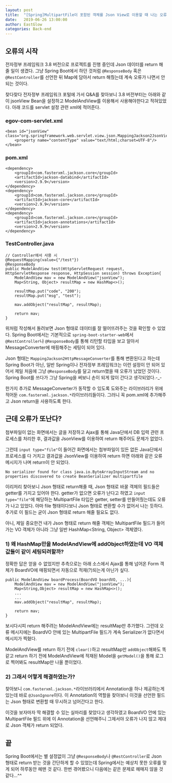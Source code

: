 ```yaml
---
layout: post
title:  "[Spring]MultipartFile이 포함된 객체를 Json View로 이용할 때 나는 오류"
date:   2019-06-26 13:00:00
author: EastGlow
categories: Back-end
---
```


## 오류의 시작

전자정부 프레임워크 3.8 버전으로 프로젝트를 진행 중인데 Json 데이터를 return 해줄 일이 생겼다. 그냥 Spring Boot에서 하던 것처럼 `@ResponseBody` 혹은 `@RestController`를 선언한 뒤 Map에 담아서 return 해줬는데 계속 오류가 나면서 안 되는 것이다.

찾다찾다 전자정부 프레임워크 포털에 가서 Q&A를 찾아보니 3.8 버전부터는 아래와 같이 jsonView Bean을 설정하고 ModelAndView를 이용해서 사용해야한다고 적혀있었다. 아래 코드를 servlet 설정 관련 xml에 적어준다.

### egov-com-servlet.xml
```
<bean id="jsonView" class="org.springframework.web.servlet.view.json.MappingJackson2JsonView">
	<property name="contentType" value="text/html;charset=UTF-8"/>
</bean>
```
### pom.xml
```
<dependency>
	<groupId>com.fasterxml.jackson.core</groupId>
	<artifactId>jackson-databind</artifactId>
	<version>2.9.9</version>
</dependency>
<dependency>
	<groupId>com.fasterxml.jackson.core</groupId>
	<artifactId>jackson-core</artifactId>
	<version>2.9.9</version>
</dependency>
<dependency>
	<groupId>com.fasterxml.jackson.core</groupId>
	<artifactId>jackson-annotations</artifactId>
	<version>2.9.9</version>
</dependency>
```

### TestController.java
```
// Controller에서 사용 시
@RequestMapping(value={"/test"})
@ResponseBody
public ModelAndView test(HttpServletRequest request, HttpServletResponse response, HttpSession session) throws Exception{
	ModelAndView mav = new ModelAndView("jsonView");
	Map<String, Object> resultMap = new HashMap<>();
	
	resultMap.put("code", "200");
	resultMap.put("msg", "test");
	
	mav.addObject("resultMap", resultMap);
	
    return mav;
}
```

위처럼 작성해서 돌려보면 Json 형태로 데이터를 잘 떨어뜨려주는 것을 확인할 수 있었다. Spring Boot에서는 기본적으로 `spring-boot-starter-web`에서 `@RestController`나 `@ResponseBody`를 통해 리턴할 타입을 보고 알아서 MessageConverter에 매핑해주는 세팅이 되어 있다.

Json 형태는 `MappingJackson2HttpMessageConverter`를 통해 변환된다고 하는데 Spring Boot가 아닌, 일반 Spring이나 전자정부 프레임워크는 이런 설정이 안 되어 있어서 제일 처음에 그냥 `@ResponseBody`를 달고 return했을 때 오류가 났었던 것이다. Spring Boot를 쓰다가 그냥 Spring을 써보니 손이 되게 많이 간다고 생각되었다.-_-

한가지 추가로 MessageConverter가 동작할 수 있도록 도와주는 라이브러리가 위에 적어둔 `com.fasterxml.jackson.*`라이브러리들이다. 그러니 꼭 pom.xml에 추가해주고 Json return을 사용하도록 한다.

## 근데 오류가 또난다?

첨부파일이 없는 화면에서는 글을 저장하고 Ajax를 통해 Java단에서 DB 입력 관련 프로세스를 처리한 후, 결과값을 JsonView를 이용하여 return 해주어도 문제가 없었다.

그런데 `input type="file"`이 들어간 화면에서는 첨부파일이 있든 없든 Java단에서 프로세스를 다 거치고 결과값을 JsonView를 이용하여 return 하면 아래와 같은 오류 메시지가 나며 return이 안 되었다.

```
No serializer found for class java.io.ByteArrayInputStream and no properties discovered to create BeanSerializer multipartfile
```

이리저리 찾아보니 Json 형태로 return해줄 때, Json 형태로 바꿀 객체의 필드들은 getter를 가지고 있어야 한다. getter가 없으면 오류가 난다고 하였고 `input type="file"`에 해당하는 MultipartFile 타입은 getter, setter를 만들어줬는데도 오류가 나고 있었다. 아마 file 형태이다보니 Json 형태로 변환할 수가 없어서 나는 듯하다. 추가로 이 필드는 굳이 Json 형태로 return 해줄 필요도 없다.

아니, 제일 중요한건 내가 Json 형태로 return 해줄 객체는 MultipartFile 필드가 들어가는 VO 객체가 아니라 그냥 일반 HashMap<String, Object> 객체였다.

### 1) 왜 HashMap만을 ModelAndView에 addObject하였는데 VO 객체 값들이 같이 세팅되려할까?

정확한 답은 얻을 수 없었지만 추측으로는 아래 소스에서 Ajax를 통해 넘어온 Form 객체가 BoardVO에 매핑되면서 자동으로 적재(?)되는게 아닌가 싶다.

```
public ModelAndView boardProcess(BoardVO boardVO, ...){
    ModelAndView mav = new ModelAndView("jsonView");
    Map<String,Object> resultMap = new HashMap<>();
    ...
    ...
    mav.addObject("resultMap", resultMap);

    return mav;
}
```

보시다시피 return 해주려는 ModelAndView에는 resultMap만 추가했다. 그런데 오류 메시지에는 BoardVO 안에 있는 MultipartFile 필드가 계속 Serializer가 없다면서 메시지가 찍혔다.

ModelAndView를 return 하기 전에 `clear()`하고 resultMap만 `addObject`해봐도 똑같고 return 하기 전에 ModelAndView에 적재된 Model을 `getModel()`을 통해 로그로 찍어봐도 resultMap만 나올 뿐이었다.

### 2) 그래서 어떻게 해결하였는가?

찾아보니 `com.fasterxml.jackson.*`라이브러리에서 Annotation을 하나 제공하는게 있는데 바로 `@JsonIgnore`이다.  이 Annotation의 역할을 찾아보니 이것을 선언한 필드는 Json 형태로 변환할 때 무시하고 넘어간다고 한다.

이것을 보자마자 딱 해결할 수 있는 실마리를 찾았다고 생각하였고 BoardVO 안에 있는 MultipartFile 필드 위에 이 Annotation을 선언해주니 그제서야 오류가 나지 않고 제대로 Json 객체가 return 되었다.

## 끝

Spring Boot에서는 별 설정없이 그냥 `@ResponseBody`나 `@RestController`로 Json 형태로 return 받는 것을 간단하게 할 수 있었는데 Spring에서는 예상치 못한 오류를 맞게 되어 하루동안 헤맨 것 같다. 한번 겪어봤으니 다음에는 같은 문제로 헤매지 않을 것 같다...^^
